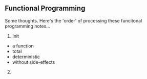 ## Functional Programming
Some thoughts.
Here's the 'order' of processing these funcitonal programming notes...

1. Init
 - a function
 - total
 - deterministic
 - without side-effects
2. 